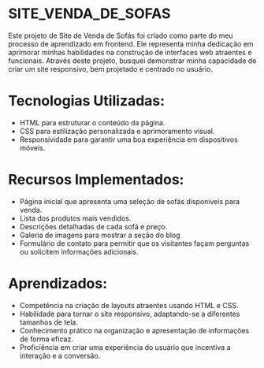 # SITE_VENDA_DE_SOFAS

Este projeto de Site de Venda de Sofás foi criado como parte do meu processo de aprendizado em frontend. 
Ele representa minha dedicação em aprimorar minhas habilidades na construção de interfaces web atraentes e funcionais. 
Através deste projeto, busquei demonstrar minha capacidade de criar um site responsivo, bem projetado e centrado no usuário.

##

# Tecnologias Utilizadas:

- HTML para estruturar o conteúdo da página.
- CSS para estilização personalizada e aprimoramento visual.
- Responsividade para garantir uma boa experiência em dispositivos móveis.

##

# Recursos Implementados:

- Página inicial que apresenta uma seleção de sofás disponíveis para venda.
- Lista dos produtos mais vendidos.
- Descrições detalhadas de cada sofá e preço.
- Galeria de imagens para mostrar a seção do blog
- Formulário de contato para permitir que os visitantes façam perguntas ou solicitem informações adicionais.

##

# Aprendizados:

- Competência na criação de layouts atraentes usando HTML e CSS.
- Habilidade para tornar o site responsivo, adaptando-se a diferentes tamanhos de tela.
- Conhecimento prático na organização e apresentação de informações de forma eficaz.
- Proficiência em criar uma experiência do usuário que incentiva a interação e a conversão.
